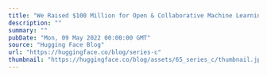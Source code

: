 ```yaml
---
title: "We Raised $100 Million for Open & Collaborative Machine Learning 🚀"
description: ""
summary: ""
pubDate: "Mon, 09 May 2022 00:00:00 GMT"
source: "Hugging Face Blog"
url: "https://huggingface.co/blog/series-c"
thumbnail: "https://huggingface.co/blog/assets/65_series_c/thumbnail.jpg"
---
```


